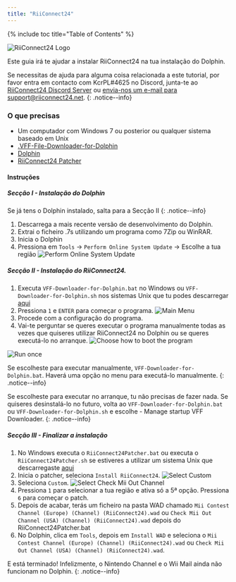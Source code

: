 ```yaml
---
title: "RiiConnect24"
---
```


{% include toc title="Table of Contents" %}

![RiiConnect24 Logo](/images/WiiRC24Logo.jpg)

Este guia irá te ajudar a instalar RiiConnect24 na tua instalação do Dolphin.

Se necessitas de ajuda para alguma coisa relacionada a este tutorial, por favor entra em contacto com KcrPL#4625 no Discord, junta-te ao [RiiConnect24 Discord Server](https://discord.gg/b4Y7jfD) ou [ envia-nos um e-mail para support@riiconnect24.net](mailto:support@riiconnect24.net).
{: .notice--info}

### O que precisas
* Um computador com Windows 7 ou posterior ou qualquer sistema baseado em Unix
* [.VFF-File-Downloader-for-Dolphin](https://github.com/RiiConnect24/.VFF-File-Downloader-for-Dolphin/releases)
* [Dolphin](https://dolphin-emu.org/download/)
* [RiiConnect24 Patcher](https://github.com/RiiConnect24/RiiConnect24-Patcher/releases)

#### Instruções

##### Secção I - Instalação do Dolphin

Se já tens o Dolphin instalado, salta para a Secção II
{: .notice--info}

1. Descarrega a mais recente versão de desenvolvimento do Dolphin.
2. Extrai o ficheiro .7s utilizando um programa como 7Zip ou WinRAR.
3. Inicia o Dolphin
4. Pressiona em `Tools` -> `Perform Online System Update` -> Escolhe a tua região ![Perform Online System Update](/images/Dolphin_RC24/1.jpg)

##### Secção II - Instalação do RiiConnect24.

1. Executa `VFF-Downloader-for-Dolphin.bat` no Windows ou `VFF-Downloader-for-Dolphin.sh` nos sistemas Unix que tu podes descarregar [aqui](https://github.com/RiiConnect24/.VFF-File-Downloader-for-Dolphin/releases)
2. Pressiona `1` e `ENTER` para começar o programa. ![Main Menu](/images/Dolphin_RC24/2.jpg)
3. Procede com a configuração do programa.
4. Vai-te perguntar se queres executar o programa manualmente todas as vezes que quiseres utilizar RiiConnect24 no Dolphin ou se queres executá-lo no arranque. ![Choose how to boot the program](/images/Dolphin_RC24/3.jpg)

![Run once](/images/Dolphin_RC24/4.jpg)

Se escolheste para executar manualmente, `VFF-Downloader-for-Dolphin.bat`. Haverá uma opção no menu para executá-lo manualmente.
{: .notice--info}

Se escolheste para executar no arranque, tu não precisas de fazer nada. Se quiseres desinstalá-lo no futuro, volta ao `VFF-Downloader-for-Dolphin.bat` ou `VFF-Downloader-for-Dolphin.sh` e escolhe - Manage startup VFF Downloader.
{: .notice--info}

##### Secção III - Finalizar a instalação

1. No Windows executa o `RiiConnect24Patcher.bat` ou executa o `RiiConnect24Patcher.sh` se estiveres a utilizar um sistema Unix que descarregaste [aqui](https://github.com/RiiConnect24/RiiConnect24-Patcher/releases)
2. Inicia o patcher, seleciona `Install RiiConnect24`. ![Select Custom](/images/Dolphin_RC24/5.jpg)
3. Seleciona `Custom`. ![Select Check Mii Out Channel](/images/Dolphin_RC24/6.jpg)
4. Pressiona `1` para selecionar a tua região e ativa só a 5ª opção. Pressiona `6` para começar o patch.
5. Depois de acabar, terás um ficheiro na pasta WAD chamado `Mii Contest Channel (Europe) (Channel) (RiiConnect24).wad` ou `Check Mii Out Channel (USA) (Channel) (RiiConnect24).wad` depois do RiiConnect24Patcher.bat
6. No Dolphin, clica em `Tools`, depois em `Install WAD` e seleciona o `Mii Contest Channel (Europe) (Channel) (RiiConnect24).wad` ou `Check Mii Out Channel (USA) (Channel) (RiiConnect24).wad`.

E está terminado! Infelizmente, o Nintendo Channel e o Wii Mail ainda não funcionam no Dolphin.
{: .notice--info}
